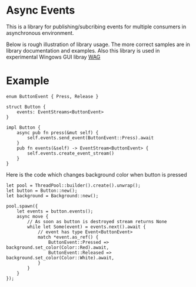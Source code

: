 # Async Events

This is a library for publishing/subcribing events for multiple consumers in asynchronous environment.

Below is rough illustration of library usage. The more correct samples are in library documentation and
examples. Also this library is used in experimental Wingows GUI libray [WAG](https://github.com/milyin/wag) 

# Example

```
enum ButtonEvent { Press, Release }

struct Button {
    events: EventStreams<ButtonEvent>
}

impl Button {
    async pub fn press(&mut self) {
        self.events.send_event(ButtonEvent::Press).await
    }
    pub fn events(&self) -> EventStream<ButtonEvent> {
        self.events.create_event_stream()
    }
}
```

Here is the code which changes background color when button is pressed

```
let pool = ThreadPool::builder().create().unwrap();
let button = Button::new();
let background = Background::new();

pool.spawn({
    let events = button.events();
    async move {
        // As soon as button is destroyed stream returns None
        while let Some(event) = events.next().await {
            // event has type Event<ButtonEvent>
            match *event.as_ref() {
                ButtonEvent::Pressed => background.set_color(Color::Red).await,
                ButtonEvent::Released => background.set_color(Color::White).await,
            }
        }
    }
});

```
